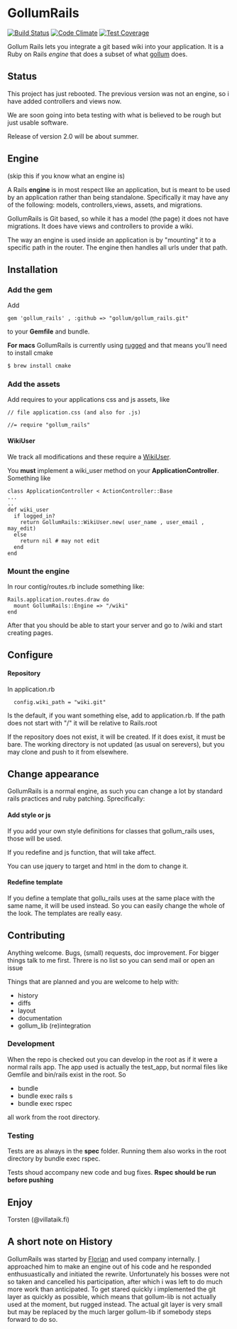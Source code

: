 # GollumRails
[![Build Status](https://travis-ci.org/gollum/gollum_rails.svg)](https://travis-ci.org/gollum/gollum_rails)
[![Code Climate](https://codeclimate.com/github/gollum/gollum_rails/badges/gpa.svg)](https://codeclimate.com/github/gollum/gollum_rails)
[![Test Coverage](https://codeclimate.com/github/gollum/gollum_rails/badges/coverage.svg)](https://codeclimate.com/github/gollum/gollum_rails)

Gollum Rails lets you integrate a git based wiki into your application. It is
a Ruby on Rails *engine* that does a subset of what [gollum](https://github.com/gollum/gollum) does.

## Status

This project has just rebooted. The previous version was not an engine, so i have added controllers and views now.

We are soon going into beta testing with what is believed to be rough but just usable software.

Release of version 2.0 will be about summer.

## Engine

(skip this if you know what an engine is)

A Rails **engine** is in most respect like an application, but is meant to be used by an application rather than being standalone.
Specifically it may have any of the following: models, controllers,views, assets, and migrations.

GollumRails is Git based, so while it has a model (the page) it does not have migrations. It does have views and controllers to provide a wiki.

The way an engine is used inside an application is by "mounting" it to a specific path in the router. The engine then handles all urls under that path.

## Installation

### Add the gem

Add

`gem 'gollum_rails' , :github => "gollum/gollum_rails.git"`

to your **Gemfile** and bundle.

**For macs** GollumRails is currently using [rugged](https://github.com/libgit2/rugged) and that means you'll need
to install cmake

```bash
$ brew install cmake
```

### Add the assets

Add requires to your applications css and js assets, like

```
// file application.css (and also for .js)

//= require "gollum_rails"
```

#### WikiUser

We track all modifications and these require a
[WikiUser](https://github.com/gollum/gollum_rails/blob/master/lib/gollum_rails/wiki_user.rb).

You **must** implement a wiki_user method on your **ApplicationController**. Something like

```
class ApplicationController < ActionController::Base
...
..
def wiki_user
  if logged_in?
    return GollumRails::WikiUser.new( user_name , user_email , may_edit)
  else
    return nil # may not edit
  end
end
```

### Mount the engine

In rour contig/routes.rb include something like:

```
Rails.application.routes.draw do
  mount GollumRails::Engine => "/wiki"
end
```
After that you should be able to start your server and go to /wiki and start creating pages.


## Configure

#### Repository

In application.rb

```
  config.wiki_path = "wiki.git"
```

Is the default, if you want something else, add to application.rb.
If the path does not start with "/" it will be relative to Rails.root

If the repository does not exist, it will be created. If it does exist, it must be bare.
The working directory is not updated (as usual on serevers), but you may clone and push to it from elsewhere.

## Change appearance

GollumRails is a normal engine, as such you can change a lot by standard rails practices and ruby patching.
Sprecifically:

#### Add style or js

If you add your own style definitions for classes that gollum_rails uses, those will be used.

If you redefine and js function, that will take affect.

You can use jquery to target and html in the dom to change it.

#### Redefine template

If you define a template that gollu_rails uses at the same place with the same name, it will be used instead.
So you can easily change the whole of the look. The templates are really easy.

## Contributing

Anything welcome. Bugs, (small) requests, doc improvement. For bigger things talk to me first.
Threre is no list so you can send mail or open an issue

Things that are planned and you are welcome to help with:

- history
- diffs
- layout
- documentation
- gollum_lib (re)integration

### Development

When the repo is checked out you can develop in the root as if it were a normal rails app.
The app used is actually the test_app, but normal files like Gemfile and bin/rails exist in the root.
So

- bundle
- bundle exec rails s
- bundle exec rspec

all work from the root directory.

### Testing

Tests are as always in the **spec** folder. Running them also works in the root directory by bundle exec rspec.

Tests shoud accompany new code and bug fixes. **Rspec should be run before pushing**

## Enjoy

Torsten (@villataik.fi)

## A short note on History

GollumRails was started by [Florian](https://github.com/nirnanaaa/gollum_rails) and used company internally. [I](https://github.com/dancinglightning) approached him to make an engine out of his code and he responded enthusuastically and initiated the rewrite. Unfortunately his bosses were not so taken and cancelled his participation, after which i was left to do much more work than anticipated.
To get stared quickly i implemented the git layer as quickly as possible, which means that gollum-lib is not actually used at the moment, but rugged instead.
The actual git layer is very small but may be replaced by the much larger gollum-lib if somebody steps forward to do so.
